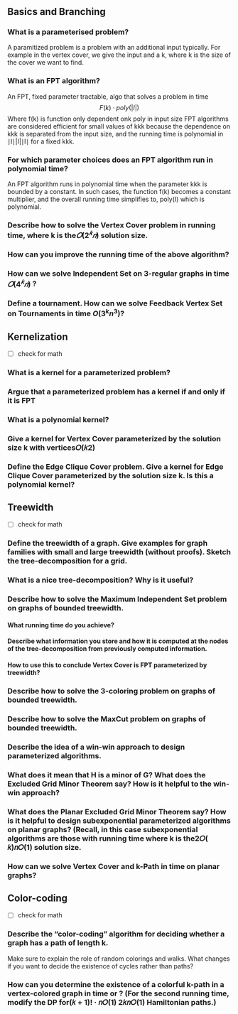 # 

## Basics and  Branching

### What is a parameterised problem? 

A paramitized problem is a problem with an additional input typically. For example in the vertex cover, we give the input and a k, where k is the size of the cover we want to find. 

### What is an FPT algorithm? 
An FPT, fixed parameter tractable, algo that solves a problem in time
$$F(k) \cdot poly(|I|)$$
Where f(k) is function only dependent onk
poly in input size
FPT algorithms are considered efficient for small values of kkk because the dependence on kkk is separated from the input size, and the running time is polynomial in ∣I∣|I|∣I∣ for a fixed kkk.
### For which parameter choices does an FPT algorithm run in polynomial time?
An FPT algorithm runs in polynomial time when the parameter kkk is bounded by a constant. In such cases, the function f(k) becomes a constant multiplier, and the overall running time simplifies to, poly(I) which is polynomial.
### Describe how to solve the Vertex Cover problem in running time, where k is the$𝑂(2^{𝑘}𝑛)$ solution size. 
### How can you improve the running time of the above algorithm? 
### How can we solve Independent Set on 3-regular graphs in time $𝑂(4^{𝑘}𝑛)$ ?
### Define a tournament. How can we solve Feedback Vertex Set on Tournaments in time $O(3^{k}n^{3})$?

## Kernelization 
- [ ] check for math

### What is a kernel for a parameterized problem? 
### Argue that a parameterized problem has a kernel if and only if it is FPT 
### What is a polynomial kernel? 
### Give a kernel for Vertex Cover parameterized by the solution size k with vertices𝑂(𝑘2)
### Define the Edge Clique Cover problem. Give a kernel for Edge Clique Cover parameterized by the solution size k. Is this a polynomial kernel?

## Treewidth
- [ ] check for math
### Define the treewidth of a graph. Give examples for graph families with small and large treewidth (without proofs). Sketch the tree-decomposition for a grid. 
### What is a nice tree-decomposition? Why is it useful? 
### Describe how to solve the Maximum Independent Set problem on graphs of bounded treewidth. 
#### What running time do you achieve? 
#### Describe what information you store and how it is computed at the nodes of the tree-decomposition from previously computed information. 
#### How to use this to conclude Vertex Cover is FPT parameterized by treewidth?
### Describe how to solve the 3-coloring problem on graphs of bounded treewidth. 
### Describe how to solve the MaxCut problem on graphs of bounded treewidth. 
### Describe the idea of a win-win approach to design parameterized algorithms. 
### What does it mean that H is a minor of G? What does the Excluded Grid Minor Theorem say? How is it helpful to the win-win approach? 
### What does the Planar Excluded Grid Minor Theorem say? How is it helpful to design subexponential parameterized algorithms on planar graphs? (Recall, in this case subexponential algorithms are those with running time where k is the2𝑂( 𝑘)𝑛𝑂(1) solution size. 
### How can we solve Vertex Cover and k-Path in time on planar graphs?

## Color-coding
- [ ] check for math
### Describe the “color-coding” algorithm for deciding whether a graph has a path of length k. 
 
 Make sure to explain the role of random colorings and walks. What changes if you want to decide the existence of cycles rather than paths? 

### How can you determine the existence of a colorful k-path in a vertex-colored graph in time or ? (For the second running time, modify the DP for(𝑘 + 1)! · 𝑛𝑂(1) 2𝑘𝑛𝑂(1) Hamiltonian paths.)
